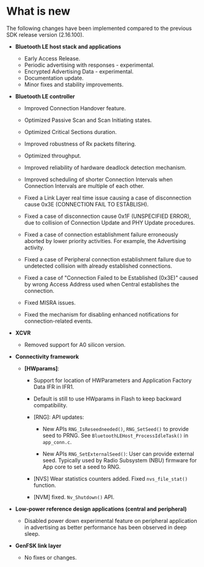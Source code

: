 # What is new

The following changes have been implemented compared to the previous SDK release version \(2.16.100\).

-   **Bluetooth LE host stack and applications**

    -   Early Access Release.
    -   Periodic advertising with responses - experimental.
    -   Encrypted Advertising Data - experimental.
    -   Documentation update.
    -   Minor fixes and stability improvements.
	
-   **Bluetooth LE controller**

    -   Improved Connection Handover feature.

    -   Optimized Passive Scan and Scan Initiating states.

    -   Optimized Critical Sections duration.

    -   Improved robustness of Rx packets filtering.

    -   Optimized throughput.

    -   Improved reliability of hardware deadlock detection mechanism.

    -   Improved scheduling of shorter Connection Intervals when Connection Intervals are multiple of each other.

    -   Fixed a Link Layer real time issue causing a case of disconnection cause 0x3E \(CONNECTION FAIL TO ESTABLISH\).

    -   Fixed a case of disconnection cause 0x1F \(UNSPECIFIED ERROR\), due to collision of Connection Update and PHY Update procedures.

    -   Fixed a case of connection establishment failure erroneously aborted by lower priority activities. For example, the Advertising activity.

    -   Fixed a case of Peripheral connection establishment failure due to undetected collision with already established connections.

    -   Fixed a case of "Connection Failed to be Established \(0x3E\)" caused by wrong Access Address used when Central establishes the connection.

    -   Fixed MISRA issues.

    -   Fixed the mechanism for disabling enhanced notifications for connection-related events.
-   **XCVR**

    -   Removed support for A0 silicon version.
-   **Connectivity framework**

    -   **\[HWparams\]**:
        -   Support for location of HWParameters and Application Factory Data IFR in IFR1.

        -   Default is still to use HWparams in Flash to keep backward compatibility.

        -   \[RNG\]: API updates:

            -   New APIs `RNG_IsReseedneeded()`, `RNG_SetSeed()` to provide seed to PRNG. See `BluetoothLEHost_ProcessIdleTask()` in `app_conn.c`.

            -   New APIs `RNG_SetExternalSeed()`: User can provide external seed. Typically used by Radio Subsystem \(NBU\) firmware for App core to set a seed to RNG.

        -   \[NVS\] Wear statistics counters added. Fixed `nvs_file_stat()` function.

        -   \[NVM\] fixed. `Nv_Shutdown()` API.

-   **Low-power reference design applications \(central and peripheral\)**

    -   Disabled power down experimental feature on peripheral application in advertising as better performance has been observed in deep sleep.
-   **GenFSK link layer**

    -   No fixes or changes.

